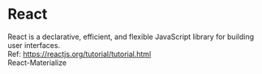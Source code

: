 # React
React is a declarative, efficient, and flexible JavaScript library for building user interfaces.<br>
Ref: https://reactjs.org/tutorial/tutorial.html <br>
React-Materialize


